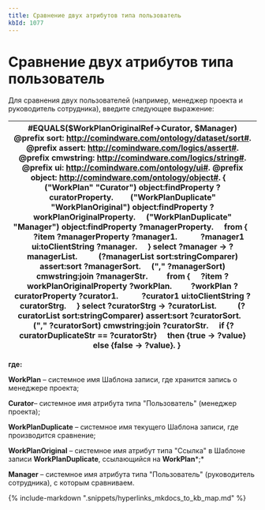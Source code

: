 ```yaml
---
title: Сравнение двух атрибутов типа пользователь
kbId: 1077
---
```


# Сравнение двух атрибутов типа пользователь

Для сравнения двух пользователей (например, менеджер проекта и руководитель сотрудника), введите следующее выражение:

| #EQUALS($WorkPlanOriginalRef->Curator, $Manager) @prefix sort: <http://comindware.com/ontology/dataset/sort#>. @prefix assert: <http://comindware.com/logics/assert#>. @prefix cmwstring: <http://comindware.com/logics/string#>. @prefix ui: <http://comindware.com/ontology/ui#>. @prefix object: <http://comindware.com/ontology/object#>. {     ("WorkPlan" "Curator") object:findProperty ?curatorProperty.        ("WorkPlanDuplicate" "WorkPlanOriginal") object:findProperty ?workPlanOriginalProperty.     ("WorkPlanDuplicate" "Manager") object:findProperty ?managerProperty.     from {         ?item ?managerProperty ?manager1.           ?manager1 ui:toClientString ?manager.     } select ?manager -> ?managerList.          (?managerList sort:stringComparer) assert:sort ?managerSort.     ("," ?managerSort) cmwstring:join ?managerStr.         from {     ?item ?workPlanOriginalProperty ?workPlan.         ?workPlan ?curatorProperty ?curator1.           ?curator1 ui:toClientString ?curatorStrg.     } select ?curatorStrg -> ?curatorList.          (?curatorList sort:stringComparer) assert:sort ?curatorSort.     ("," ?curatorSort) cmwstring:join ?curatorStr.     if {?curatorDuplicateStr == ?curatorStr}     then {true -> ?value}     else {false -> ?value}. } |
| --- |

**где:**

**WorkPlan** – системное имя Шаблона записи, где хранится запись о менеджере проекта;

**Curator**– системное имя атрибута типа "Пользователь" (менеджер проекта);

**WorkPlanDuplicate** – системное имя текущего Шаблона записи, где производится сравнение;

**WorkPlanOriginal** – системное имя атрибут типа "Ссылка" в Шаблоне записи **WorkPlanDuplicate**, ссылающийся на **WorkPlan***;*

**Manager** – системное имя атрибута типа "Пользователь" (руководитель сотрудника), с которым сравниваем.

{% include-markdown ".snippets/hyperlinks_mkdocs_to_kb_map.md" %}
